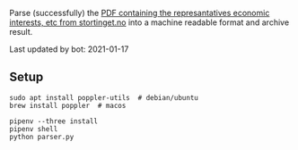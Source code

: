 Parse (successfully) the [PDF containing the represantatives economic interests, etc from stortinget.no](https://www.stortinget.no/no/Stortinget-og-demokratiet/Representantene/Okonomiske-interesser/) into a machine readable format and archive result.

Last updated by bot: 2021-01-17

## Setup
    sudo apt install poppler-utils  # debian/ubuntu
    brew install poppler  # macos

    pipenv --three install
    pipenv shell
    python parser.py
